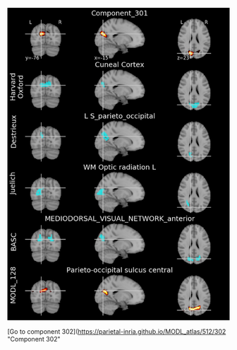 


![301](preliminary/301.jpg "Component 301")

[Go to component 302](https://parietal-inria.github.io/MODL_atlas/512/302 "Component 302"